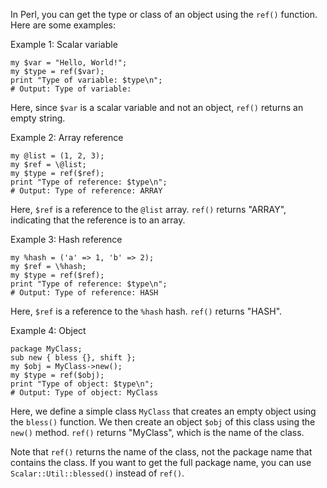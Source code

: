 In Perl, you can get the type or class of an object using the `ref()` function. Here are some examples:

Example 1: Scalar variable

```
my $var = "Hello, World!";
my $type = ref($var);
print "Type of variable: $type\n";
# Output: Type of variable:
```

Here, since `$var` is a scalar variable and not an object, `ref()` returns an empty string.

Example 2: Array reference

```
my @list = (1, 2, 3);
my $ref = \@list;
my $type = ref($ref);
print "Type of reference: $type\n";
# Output: Type of reference: ARRAY
```

Here, `$ref` is a reference to the `@list` array. `ref()` returns "ARRAY", indicating that the reference is to an array.

Example 3: Hash reference

```
my %hash = ('a' => 1, 'b' => 2);
my $ref = \%hash;
my $type = ref($ref);
print "Type of reference: $type\n";
# Output: Type of reference: HASH
```

Here, `$ref` is a reference to the `%hash` hash. `ref()` returns "HASH".

Example 4: Object

```
package MyClass;
sub new { bless {}, shift };
my $obj = MyClass->new();
my $type = ref($obj);
print "Type of object: $type\n";
# Output: Type of object: MyClass
```

Here, we define a simple class `MyClass` that creates an empty object using the `bless()` function. We then create an object `$obj` of this class using the `new()` method. `ref()` returns "MyClass", which is the name of the class.

Note that `ref()` returns the name of the class, not the package name that contains the class. If you want to get the full package name, you can use `Scalar::Util::blessed()` instead of `ref()`.